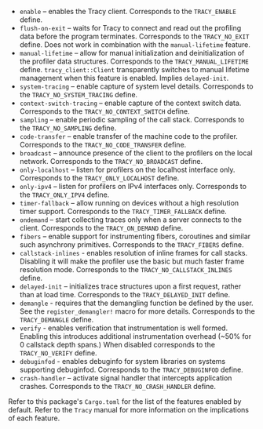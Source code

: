 * `enable` – enables the Tracy client. Corresponds to the `TRACY_ENABLE` define.
* `flush-on-exit` – waits for Tracy to connect and read out the profiling data before the program
  terminates. Corresponds to the `TRACY_NO_EXIT` define. Does not work in combination with the
  `manual-lifetime` feature.
* `manual-lifetime` – allow for manual initialization and deinitialization of the profiler data
  structures. Corresponds to the `TRACY_MANUAL_LIFETIME` define. `tracy_client::Client`
  transparently switches to manual lifetime management when this feature is enabled. Implies
  `delayed-init`.
* `system-tracing` – enable capture of system level details. Corresponds to the
  `TRACY_NO_SYSTEM_TRACING` define.
* `context-switch-tracing` – enable capture of the context switch data. Corresponds to the
  `TRACY_NO_CONTEXT_SWITCH` define.
* `sampling` – enable periodic sampling of the call stack. Corresponds to the
  `TRACY_NO_SAMPLING` define.
* `code-transfer` – enable transfer of the machine code to the profiler. Corresponds to the
  `TRACY_NO_CODE_TRANSFER` define.
* `broadcast` – announce presence of the client to the profilers on the local network.
  Corresponds to the `TRACY_NO_BROADCAST` define.
* `only-localhost` – listen for profilers on the localhost interface only. Corresponds to the
  `TRACY_ONLY_LOCALHOST` define.
* `only-ipv4` – listen for profilers on IPv4 interfaces only. Corresponds to the
  `TRACY_ONLY_IPV4` define.
* `timer-fallback` – allow running on devices without a high resolution timer support.
  Corresponds to the `TRACY_TIMER_FALLBACK` define.
* `ondemand` – start collecting traces only when a server connects to the client. Corresponds
  to the `TRACY_ON_DEMAND` define.
* `fibers` – enable support for instrumenting fibers, coroutines and similar such asynchrony
  primitives. Corresponds to the `TRACY_FIBERS` define.
* `callstack-inlines` - enables resolution of inline frames for call stacks. Disabling it will make
  the profiler use the basic but much faster frame resolution mode. Corresponds to the
  `TRACY_NO_CALLSTACK_INLINES` define.
* `delayed-init` – initializes trace structures upon a first request, rather than at load time.
  Corresponds to the `TRACY_DELAYED_INIT` define.
* `demangle` - requires that the demangling function be defined by the user.
  See the `register_demangler!` macro for more details.
  Corresponds to the `TRACY_DEMANGLE` define.
* `verify` - enables verification that instrumentation is well formed. Enabling this introduces
  additional instrumentation overhead (~50% for 0 callstack depth spans.) When disabled
  corresponds to the `TRACY_NO_VERIFY` define.
* `debuginfod` - enables debuginfo for system libraries on systems supporting debuginfod.
  Corresponds to the `TRACY_DEBUGINFOD` define.
* `crash-handler` – activate signal handler that intercepts application crashes. Corresponds to the
  `TRACY_NO_CRASH_HANDLER` define.

Refer to this package's `Cargo.toml` for the list of the features enabled by default. Refer to
the `Tracy` manual for more information on the implications of each feature.
